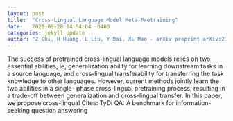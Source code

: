 ```yaml
---
layout: post
title:  "Cross-Lingual Language Model Meta-Pretraining"
date:   2021-09-28 14:54:04 -0400
categories: jekyll update
author: "Z Chi, H Huang, L Liu, Y Bai, XL Mao - arXiv preprint arXiv:2109.11129, 2021"
---
```

The success of pretrained cross-lingual language models relies on two essential abilities, ie, generalization ability for learning downstream tasks in a source language, and cross-lingual transferability for transferring the task knowledge to other languages. However, current methods jointly learn the two abilities in a single- phase cross-lingual pretraining process, resulting in a trade-off between generalization and cross-lingual transfer. In this paper, we propose cross-lingual Cites: TyDi QA: A benchmark for information-seeking question answering